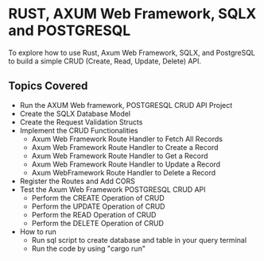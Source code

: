 # RUST, AXUM Web Framework, SQLX and POSTGRESQL 
To explore how to use Rust, Axum Web Framework, SQLX, and PostgreSQL to build a simple CRUD (Create, Read, Update, Delete) API.

## Topics Covered

- Run the AXUM Web framework, POSTGRESQL CRUD API Project
- Create the SQLX Database Model
- Create the Request Validation Structs
- Implement the CRUD Functionalities
    - Axum Web Framework Route Handler to Fetch All Records
    - Axum Web Framework Route Handler to Create a Record
    - Axum Web Framework Route Handler to Get a Record
    - Axum Web Framework Route Handler to Update a Record
    - Axum WebFramework Route Handler to Delete a Record
- Register the Routes and Add CORS
- Test the Axum Web Framework POSTGRESQL CRUD API
    - Perform the CREATE Operation of CRUD
    - Perform the UPDATE Operation of CRUD
    - Perform the READ Operation of CRUD
    - Perform the DELETE Operation of CRUD
- How to run
    - Run sql script to create database and table in your query terminal
    - Run the code by using "cargo run"
